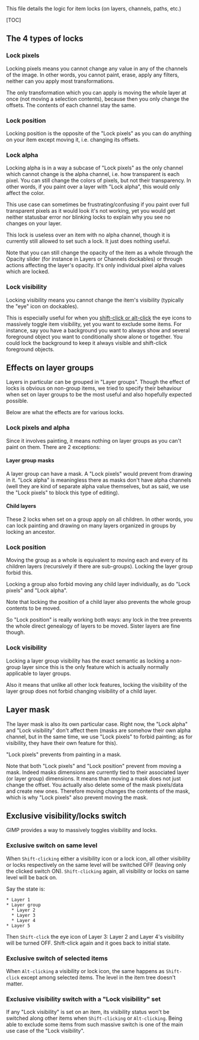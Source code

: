 This file details the logic for item locks (on layers, channels, paths,
etc.)

[TOC]

## The 4 types of locks
### Lock pixels

Locking pixels means you cannot change any value in any of the channels
of the image. In other words, you cannot paint, erase, apply any
filters, neither can you apply most transformations.

The only transformation which you can apply is moving the whole layer at
once (not moving a selection contents), because then you only change the
offsets. The contents of each channel stay the same.

### Lock position

Locking position is the opposite of the "Lock pixels" as you can do
anything on your item except moving it, i.e. changing its offsets.

### Lock alpha

Locking alpha is in a way a subcase of "Lock pixels" as the only channel
which cannot change is the alpha channel, i.e. how transparent is each
pixel. You can still change the colors of pixels, but not their
transparency. In other words, if you paint over a layer with "Lock
alpha", this would only affect the color.

This use case can sometimes be frustrating/confusing if you paint over
full transparent pixels as it would look it's not working, yet you would
get neither statusbar error nor blinking locks to explain why you see no
changes on your layer.

This lock is useless over an item with no alpha channel, though it is
currently still allowed to set such a lock. It just does nothing useful.

Note that you can still change the opacity of the item as a whole
through the Opacity slider (for instance in Layers or Channels
dockables) or through actions affecting the layer's opacity. It's only
individual pixel alpha values which are locked.

### Lock visibility

Locking visibility means you cannot change the item's visibility
(typically the "eye" icon on dockables).

This is especially useful for when you [shift-click or
alt-click](#exclusive-visibility-locks-switch) the eye icons to
massively toggle item visibility, yet you want to exclude some items.
For instance, say you have a background you want to always show and
several foreground object you want to conditionally show alone or
together. You could lock the background to keep it always visible and
shift-click foreground objects.

## Effects on layer groups

Layers in particular can be grouped in "Layer groups". Though the effect
of locks is obvious on non-group items, we tried to specify their
behaviour when set on layer groups to be the most useful and also
hopefully expected possible.

Below are what the effects are for various locks.

### Lock pixels and alpha

Since it involves painting, it means nothing on layer groups as you
can't paint on them. There are 2 exceptions:

#### Layer group masks

A layer group can have a mask. A "Lock pixels" would prevent from
drawing in it. "Lock alpha" is meaningless there as masks don't have
alpha channels (well they are kind of separate alpha value themselves,
but as said, we use the "Lock pixels" to block this type of editing).

#### Child layers

These 2 locks when set on a group apply on all children. In other words,
you can lock painting and drawing on many layers organized in groups by
locking an ancestor.

### Lock position

Moving the group as a whole is equivalent to moving each and every of
its children layers (recursively if there are sub-groups). Locking the
layer group forbid this.

Locking a group also forbid moving any child layer individually, as do
"Lock pixels" and "Lock alpha".

Note that locking the position of a child layer also prevents the whole
group contents to be moved.

So "Lock position" is really working both ways: any lock in the tree
prevents the whole direct genealogy of layers to be moved. Sister layers
are fine though.

### Lock visibility

Locking a layer group visibility has the exact semantic as locking a
non-group layer since this is the only feature which is actually
normally applicable to layer groups.

Also it means that unlike all other lock features, locking the
visibility of the layer group does not forbid changing visibility of a
child layer.

## Layer mask

The layer mask is also its own particular case. Right now, the "Lock
alpha" and "Lock visibility" don't affect them (masks are somehow their
own alpha channel, but in the same time, we use "Lock pixels" to forbid
painting; as for visibility, they have their own feature for this).

"Lock pixels" prevents from painting in a mask.

Note that both "Lock pixels" and "Lock position" prevent from moving a
mask. Indeed masks dimensions are currently tied to their associated
layer (or layer group) dimensions. It means than moving a mask does not
just change the offset. You actually also delete some of the mask
pixels/data and create new ones. Therefore moving changes the contents
of the mask, which is why "Lock pixels" also prevent moving the mask.

## Exclusive visibility/locks switch

GIMP provides a way to massively toggles visibility and locks.

### Exclusive switch on same level

When `Shift-clicking` either a visibility icon or a lock icon, all other
visibility or locks respectively on the same level will be switched OFF
(leaving only the clicked switch ON). `Shift-clicking` again, all
visibility or locks on same level will be back on.

Say the state is:

```
* Layer 1
* Layer group
  * Layer 2
  * Layer 3
  * Layer 4
* Layer 5
```

Then `Shift-click` the eye icon of Layer 3: Layer 2 and Layer 4's
visibility will be turned OFF. Shift-click again and it goes back to
initial state.

### Exclusive switch of selected items

When `Alt-clicking` a visibility or lock icon, the same happens as
`Shift-click` except among selected items. The level in the item tree
doesn't matter.

### Exclusive visibility switch with a "Lock visibility" set

If any "Lock visibility" is set on an item, its visibility status won't
be switched along other items when `Shift-clicking` or `Alt-clicking`.
Being able to exclude some items from such massive switch is one of the
main use case of the "Lock visibility".
